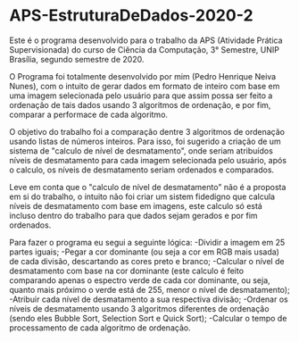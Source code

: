 # APS-EstruturaDeDados-2020-2
Este é o programa desenvolvido para o trabalho da APS (Atividade Prática Supervisionada) do curso de Ciência da Computação, 3° Semestre, UNIP Brasília, segundo semestre de 2020.

O Programa foi totalmente desenvolvido por mim (Pedro Henrique Neiva Nunes), com o intuito de gerar dados em formato de inteiro com base em uma imagem selecionada pelo usuário para que assim possa ser feito a ordenação de tais dados usando 3 algoritmos de ordenação, e por fim, comparar a performace de cada algoritmo.

O objetivo do trabalho foi a comparação dentre 3 algoritmos de ordenação usando listas de números inteiros. Para isso, foi sugerido a criação de um sistema de "calculo de nível de desmatamento", onde seriam atribuídos níveis de desmatamento para cada imagem selecionada pelo usuário, após o calculo, os níveis de desmatamento seriam ordenados e comparados.

Leve em conta que o "calculo de nível de desmatamento" não é a proposta em si do trabalho, o intuito não foi criar um sistem fidedigno que calcula níveis de desmatamento com base em imagens, este calculo só está incluso dentro do trabalho para que dados sejam gerados e por fim ordenados.

Para fazer o programa eu segui a seguinte lógica:
-Dividir a imagem em 25 partes iguais;
-Pegar a cor dominante (ou seja a cor em RGB mais usada) de cada divisão, descartando as cores preto e branco;
-Calcular o nível de desmatamento com base na cor dominante (este calculo é feito comparando apenas o espectro verde de cada cor dominante, ou seja, quanto mais próximo o verde está de 255, menor o nível de desmatamento);
-Atribuir cada nível de desmatamento a sua respectiva divisão;
-Ordenar os níveis de desmatamento usando 3 algoritmos diferentes de ordenação (sendo eles Bubble Sort, Selection Sort e Quick Sort);
-Calcular o tempo de processamento de cada algoritmo de ordenação.

